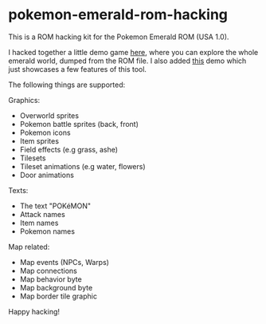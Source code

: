 # pokemon-emerald-rom-hacking

This is a ROM hacking kit for the Pokemon Emerald ROM (USA 1.0).

I hacked together a little demo game [here](), where you can explore the whole emerald world, dumped from the ROM file.
I also added [this]() demo which just showcases a few features of this tool.

The following things are supported:

Graphics:
   - Overworld sprites
   - Pokemon battle sprites (back, front)
   - Pokemon icons
   - Item sprites
   - Field effects (e.g grass, ashe)
   - Tilesets
   - Tileset animations (e.g water, flowers)
   - Door animations

Texts:
 - The text "POKéMON"
 - Attack names
 - Item names
 - Pokemon names

Map related:
 - Map events (NPCs, Warps)
 - Map connections 
 - Map behavior byte
 - Map background byte
 - Map border tile graphic
 
 Happy hacking!
